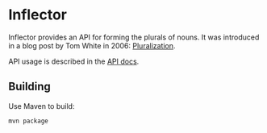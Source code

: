 # Inflector

Inflector provides an API for forming the plurals of nouns. It was introduced in a blog
 post by Tom White in 2006:
 [Pluralization](https://weblogs.java.net/blog/tomwhite/archive/2006/07/pluralization.html).

API usage is described in the [API docs](https://tomwhite.github.io/inflector).

## Building

Use Maven to build:

```bash
mvn package
```